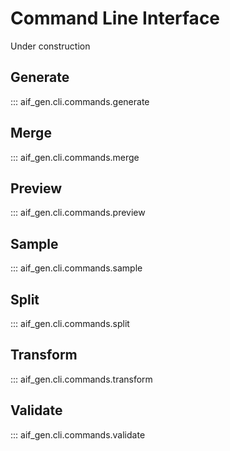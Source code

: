 # Command Line Interface

Under construction

## Generate

::: aif_gen.cli.commands.generate

## Merge

::: aif_gen.cli.commands.merge

## Preview

::: aif_gen.cli.commands.preview

## Sample

::: aif_gen.cli.commands.sample

## Split

::: aif_gen.cli.commands.split

## Transform

::: aif_gen.cli.commands.transform

## Validate

::: aif_gen.cli.commands.validate
